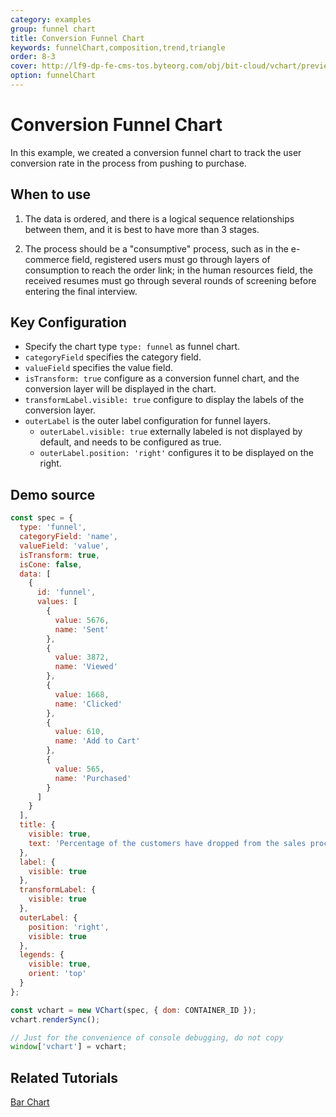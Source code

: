 ```yaml
---
category: examples
group: funnel chart
title: Conversion Funnel Chart
keywords: funnelChart,composition,trend,triangle
order: 8-3
cover: http://lf9-dp-fe-cms-tos.byteorg.com/obj/bit-cloud/vchart/preview/funnel-chart/transform-funnel.png
option: funnelChart
---
```


# Conversion Funnel Chart

In this example, we created a conversion funnel chart to track the user conversion rate in the process from pushing to purchase.

## When to use

1. The data is ordered, and there is a logical sequence relationships between them, and it is best to have more than 3 stages.

2. The process should be a "consumptive" process, such as in the e-commerce field, registered users must go through layers of consumption to reach the order link; in the human resources field, the received resumes must go through several rounds of screening before entering the final interview.

## Key Configuration

- Specify the chart type `type: funnel` as funnel chart.
- `categoryField` specifies the category field.
- `valueField` specifies the value field.
- `isTransform: true` configure as a conversion funnel chart, and the conversion layer will be displayed in the chart.
- `transformLabel.visible: true` configure to display the labels of the conversion layer.
- `outerLabel` is the outer label configuration for funnel layers.
  - `outerLabel.visible: true` externally labeled is not displayed by default, and needs to be configured as true.
  - `outerLabel.position: 'right'` configures it to be displayed on the right.

## Demo source

```javascript livedemo
const spec = {
  type: 'funnel',
  categoryField: 'name',
  valueField: 'value',
  isTransform: true,
  isCone: false,
  data: [
    {
      id: 'funnel',
      values: [
        {
          value: 5676,
          name: 'Sent'
        },
        {
          value: 3872,
          name: 'Viewed'
        },
        {
          value: 1668,
          name: 'Clicked'
        },
        {
          value: 610,
          name: 'Add to Cart'
        },
        {
          value: 565,
          name: 'Purchased'
        }
      ]
    }
  ],
  title: {
    visible: true,
    text: 'Percentage of the customers have dropped from the sales process'
  },
  label: {
    visible: true
  },
  transformLabel: {
    visible: true
  },
  outerLabel: {
    position: 'right',
    visible: true
  },
  legends: {
    visible: true,
    orient: 'top'
  }
};

const vchart = new VChart(spec, { dom: CONTAINER_ID });
vchart.renderSync();

// Just for the convenience of console debugging, do not copy
window['vchart'] = vchart;
```

## Related Tutorials

[Bar Chart](link)
